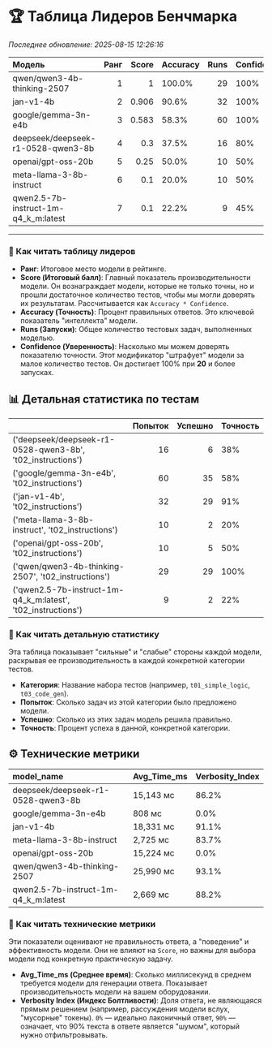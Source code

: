 # 🏆 Таблица Лидеров Бенчмарка

*Последнее обновление: 2025-08-15 12:26:16*

| Модель                               |   Ранг |   Score | Accuracy   |   Runs | Confidence   |
|:-------------------------------------|-------:|--------:|:-----------|-------:|:-------------|
| qwen/qwen3-4b-thinking-2507          |      1 |   1     | 100.0%     |     29 | 100%         |
| jan-v1-4b                            |      2 |   0.906 | 90.6%      |     32 | 100%         |
| google/gemma-3n-e4b                  |      3 |   0.583 | 58.3%      |     60 | 100%         |
| deepseek/deepseek-r1-0528-qwen3-8b   |      4 |   0.3   | 37.5%      |     16 | 80%          |
| openai/gpt-oss-20b                   |      5 |   0.25  | 50.0%      |     10 | 50%          |
| meta-llama-3-8b-instruct             |      6 |   0.1   | 20.0%      |     10 | 50%          |
| qwen2.5-7b-instruct-1m-q4_k_m:latest |      7 |   0.1   | 22.2%      |      9 | 45%          |

---
### 📖 Как читать таблицу лидеров

- **Ранг**: Итоговое место модели в рейтинге.
- **Score (Итоговый балл)**: Главный показатель производительности модели. Он вознаграждает модели, которые не только точны, но и прошли достаточное количество тестов, чтобы мы могли доверять их результатам. Рассчитывается как `Accuracy * Confidence`.
- **Accuracy (Точность)**: Процент правильных ответов. Это ключевой показатель "интеллекта" модели.
- **Runs (Запуски)**: Общее количество тестовых задач, выполненных моделью.
- **Confidence (Уверенность)**: Насколько мы можем доверять показателю точности. Этот модификатор "штрафует" модели за малое количество тестов. Он достигает 100% при **20** и более запусках.


## 📊 Детальная статистика по тестам

|                                                              |   Попыток |   Успешно | Точность   |
|:-------------------------------------------------------------|----------:|----------:|:-----------|
| ('deepseek/deepseek-r1-0528-qwen3-8b', 't02_instructions')   |        16 |         6 | 38%        |
| ('google/gemma-3n-e4b', 't02_instructions')                  |        60 |        35 | 58%        |
| ('jan-v1-4b', 't02_instructions')                            |        32 |        29 | 91%        |
| ('meta-llama-3-8b-instruct', 't02_instructions')             |        10 |         2 | 20%        |
| ('openai/gpt-oss-20b', 't02_instructions')                   |        10 |         5 | 50%        |
| ('qwen/qwen3-4b-thinking-2507', 't02_instructions')          |        29 |        29 | 100%       |
| ('qwen2.5-7b-instruct-1m-q4_k_m:latest', 't02_instructions') |         9 |         2 | 22%        |

### 📖 Как читать детальную статистику

Эта таблица показывает "сильные" и "слабые" стороны каждой модели, раскрывая ее производительность в каждой конкретной категории тестов.

- **Категория**: Название набора тестов (например, `t01_simple_logic`, `t03_code_gen`).
- **Попыток**: Сколько задач из этой категории было предложено модели.
- **Успешно**: Сколько из этих задач модель решила правильно.
- **Точность**: Процент успеха в данной, конкретной категории.


## ⚙️ Технические метрики

| model_name                           | Avg_Time_ms   | Verbosity_Index   |
|:-------------------------------------|:--------------|:------------------|
| deepseek/deepseek-r1-0528-qwen3-8b   | 15,143 мс     | 86.2%             |
| google/gemma-3n-e4b                  | 808 мс        | 0.0%              |
| jan-v1-4b                            | 18,331 мс     | 91.1%             |
| meta-llama-3-8b-instruct             | 2,725 мс      | 83.7%             |
| openai/gpt-oss-20b                   | 15,224 мс     | 0.0%              |
| qwen/qwen3-4b-thinking-2507          | 25,990 мс     | 93.1%             |
| qwen2.5-7b-instruct-1m-q4_k_m:latest | 2,669 мс      | 88.2%             |

### 📖 Как читать технические метрики

Эти показатели оценивают не правильность ответа, а "поведение" и эффективность модели. Они не влияют на `Score`, но важны для выбора модели под конкретную практическую задачу.

- **Avg_Time_ms (Среднее время)**: Сколько миллисекунд в среднем требуется модели для генерации ответа. Показывает производительность модели на вашем оборудовании.
- **Verbosity Index (Индекс Болтливости)**: Доля ответа, не являющаяся прямым решением (например, рассуждения модели вслух, "мусорные" токены). `0%` — идеально лаконичный ответ, `90%` — означает, что 90% текста в ответе является "шумом", который нужно отфильтровывать.
